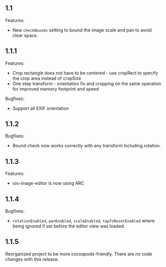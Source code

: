 ## 1.1

Features:

* New <code>checkBounds</code> setting to bound the image scale and pan to avoid clear space.

## 1.1.1

Features:

* Crop rectangle does not have to be centered - use cropRect to specify the crop area instead of cropSize
* One step transform - orientation fix and cropping on the same operation for improved memory footprint and speed

Bugfixes:

* Support all EXIF orientation 

## 1.1.2

Bugfixes:

* Bound check now works correctly with any transform including rotation.

## 1.1.3

Features:

* ios-image-editor is now using ARC

## 1.1.4

Bugfixes:

* <code>rotationEnabled</code>, <code>panEnabled</code>, <code>scaleEnabled</code>, <code>tapToResetEnabled</code> where being ignored if set before the editor view was loaded.

## 1.1.5

Reorganized project to be more cocoapods-friendly. There are no code changes with this release.
